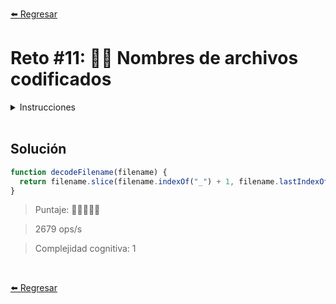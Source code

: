[⬅️ Regresar](https://github.com/cosmoart/adventJS)

# Reto #11: 🏴‍☠️ Nombres de archivos codificados

<details>
  <summary>Instrucciones</summary>

</br>

El Grinch ha hackeado 🏴‍☠️ los sistemas del taller de Santa Claus y ha codificado los nombres de todos los archivos importantes. Ahora los elfos no pueden encontrar los archivos originales y necesitan tu ayuda para descifrar los nombres.

Cada archivo sigue este formato:

- Comienza con un número (puede contener cualquier cantidad de dígitos).
- Luego tiene un guion bajo _.
- Continúa con un nombre de archivo y su extensión.
- Finaliza con una extensión extra al final (que no necesitamos).
- Ten en cuenta que el nombre de los archivos pueden contener letras (a-z, A-Z), números (0-9), otros guiones bajos (_) y guiones (-).

Tu tarea es implementar una función que reciba un string con el nombre de un archivo codificado y devuelva solo la parte importante: el nombre del archivo y su extensión.

Ejemplos:

```js
decodeFilename('2023122512345678_sleighDesign.png.grinchwa')
// ➞ "sleighDesign.png"

decodeFilename('42_chimney_dimensions.pdf.hack2023')
// ➞ "chimney_dimensions.pdf"

decodeFilename('987654321_elf-roster.csv.tempfile')
// ➞ "elf-roster.csv"
```
</details>

<br/>

## Solución

```js
function decodeFilename(filename) {
  return filename.slice(filename.indexOf("_") + 1, filename.lastIndexOf("."))
}
```

> Puntaje: 🌟🌟🌟🌟🌟

> 2679 ops/s

> Complejidad cognitiva: 1

<br/>

[⬅️ Regresar](https://github.com/cosmoart/adventJS)